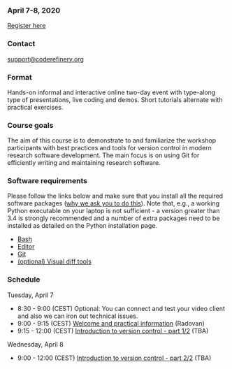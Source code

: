 

### April 7-8, 2020

<a class="btn btn-success" href="https://indico.neic.no/event/133/" data-mode="1" target="_blank">Register here</a>


### Contact

support@coderefinery.org


### Format

Hands-on informal and interactive online two-day event with type-along type of
presentations, live coding and demos. Short tutorials alternate with practical
exercises.


### Course goals

The aim of this course is to demonstrate to and familiarize the workshop
participants with best practices and tools for version control in modern
research software development. The main focus is on using Git for efficiently
writing and maintaining research software.


### **Software requirements**

Please follow the links below and make sure that you install all the required software packages
([why we ask you to do this](https://coderefinery.github.io/installation/#why-are-we-asking-participants-to-install-software)).
Note that, e.g., a working Python executable on your laptop is not sufficient -
a version greater than 3.4 is strongly recommended and a number of extra
packages need to be installed as detailed on the Python installation page.

- [Bash](https://coderefinery.github.io/installation/bash/)
- [Editor](https://coderefinery.github.io/installation/editors/)
- [Git](https://coderefinery.github.io/installation/git/)
- [(optional) Visual diff tools](https://coderefinery.github.io/installation/difftools/)


### Schedule

Tuesday, April 7
- 8:30 - 9:00 (CEST)
  Optional: You can connect and test your video client and also we can iron out technical issues.
- 9:00 - 9:15 (CEST)
  [Welcome and practical information](https://github.com/coderefinery/workshop-intro/blob/master/README.md)
  (Radovan)
- 9:15 - 12:00 (CEST)
  [Introduction to version control - part 1/2](https://coderefinery.github.io/git-intro/)
  (TBA)

Wednesday, April 8
- 9:00 - 12:00 (CEST)
  [Introduction to version control - part 2/2](https://coderefinery.github.io/git-intro/)
  (TBA)
